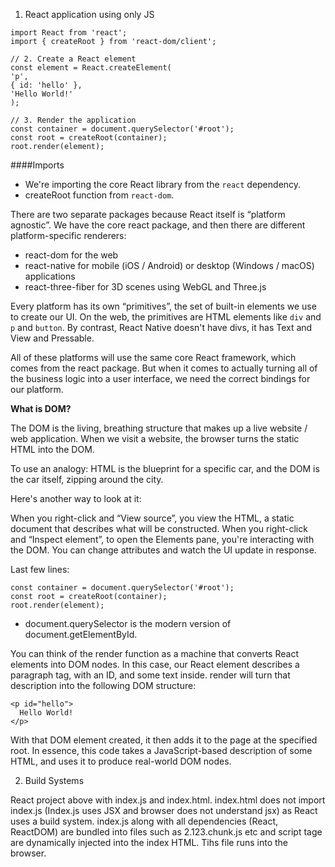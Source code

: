 1. React application using only JS

```
import React from 'react';
import { createRoot } from 'react-dom/client';

// 2. Create a React element
const element = React.createElement(
'p',
{ id: 'hello' },
'Hello World!'
);

// 3. Render the application
const container = document.querySelector('#root');
const root = createRoot(container);
root.render(element);

```

####Imports

- We're importing the core React library from the `react` dependency.
- createRoot function from `react-dom`.

There are two separate packages because React itself is “platform agnostic”. We have the core react package, and then there are different platform-specific renderers:

- react-dom for the web
- react-native for mobile (iOS / Android) or desktop (Windows / macOS) applications
- react-three-fiber for 3D scenes using WebGL and Three.js

Every platform has its own “primitives”, the set of built-in elements we use to create our UI. On the web, the primitives are HTML elements like `div` and `p` and `button`. By contrast, React Native doesn't have divs, it has Text and View and Pressable.

All of these platforms will use the same core React framework, which comes from the react package. But when it comes to actually turning all of the business logic into a user interface, we need the correct bindings for our platform.

**What is DOM?**

The DOM is the living, breathing structure that makes up a live website / web application. When we visit a website, the browser turns the static HTML into the DOM.

To use an analogy: HTML is the blueprint for a specific car, and the DOM is the car itself, zipping around the city.

Here's another way to look at it:

When you right-click and “View source”, you view the HTML, a static document that describes what will be constructed.
When you right-click and “Inspect element”, to open the Elements pane, you're interacting with the DOM. You can change attributes and watch the UI update in response.

Last few lines:

```
const container = document.querySelector('#root');
const root = createRoot(container);
root.render(element);
```

- document.querySelector is the modern version of document.getElementById.

You can think of the render function as a machine that converts React elements into DOM nodes. In this case, our React element describes a paragraph tag, with an ID, and some text inside. render will turn that description into the following DOM structure:

```
<p id="hello">
  Hello World!
</p>
```

With that DOM element created, it then adds it to the page at the specified root. In essence, this code takes a JavaScript-based description of some HTML, and uses it to produce real-world DOM nodes.

2. Build Systems

React project above with index.js and index.html. index.html does not import index.js (Index.js uses JSX and browser does not understand jsx) as React uses a build system.
index.js along with all dependencies (React, ReactDOM) are bundled into files such as 2.123.chunk.js etc and script tage are dynamically injected into the index HTML. Tihs file runs into the browser.
